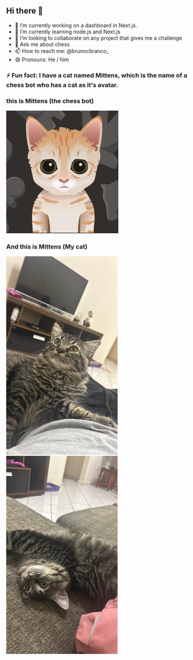 ## Hi there 👋

- 🔭 I’m currently working on a dashboard in Next.js.
- 🌱 I’m currently learning node.js and Next.js
- 👯 I’m looking to collaborate on any project that gives me a challenge
- 💬 Ask me about chess
- 📫 How to reach me: @brunocbranco_
- 😄 Pronouns: He / him

### ⚡ Fun fact: I have a cat named Mittens, which is the name of a chess bot who has a cat as it's avatar.

### this is Mittens (the chess bot)
<img src="Mittens_chess_engine.png" />


### And this is Mittens (My cat)
<div style="flex">
<img src="mittens.jpg"  width="300">
<img src="mittens3.jpg"  width="300">
</div>
